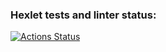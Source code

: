 ### Hexlet tests and linter status:
[![Actions Status](https://github.com/pavel-pj/php-project-48/actions/workflows/hexlet-check.yml/badge.svg)](https://github.com/pavel-pj/php-project-48/actions)